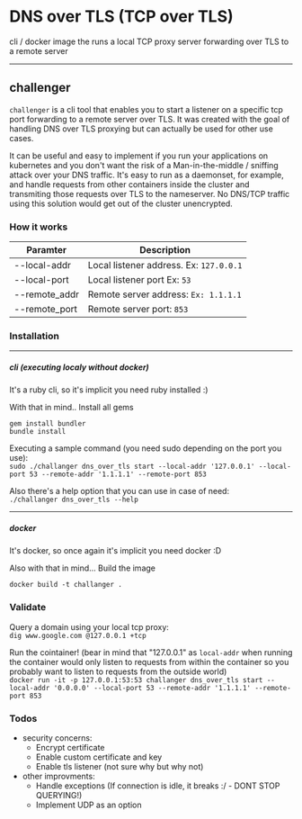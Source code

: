 # DNS over TLS (TCP over TLS)

cli / docker image the runs a local TCP proxy server forwarding over TLS to a remote server

---
## challenger

`challenger` is a cli tool that enables you to start a listener on a specific tcp port forwarding to a remote server over TLS. It was created with the goal of handling DNS over TLS proxying but can actually be used for other use cases.

It can be useful and easy to implement if you run your applications on kubernetes and you don't want the risk of a Man-in-the-middle / sniffing attack over your DNS traffic. It's easy to run as a daemonset, for example, and handle requests from other containers inside the cluster and transmiting those requests over TLS to the nameserver. No DNS/TCP traffic using this solution would get out of the cluster unencrypted.

### How it works

|Paramter|Description|
|-------------------|----------------------------|
|--local-addr   | Local listener address. Ex: `127.0.0.1` |
|--local-port     | Local listener port Ex: `53` |
|--remote_addr   | Remote server address: `Ex: 1.1.1.1` |
|--remote_port   | Remote server port: `853` |

### Installation

---
##### *cli (executing localy without docker)*

It's a ruby cli, so it's implicit you need ruby installed :)

With that in mind..
Install all gems
```
gem install bundler
bundle install
```

Executing a sample command (you need sudo depending on the port you use):  
`sudo ./challanger dns_over_tls start --local-addr '127.0.0.1' --local-port 53 --remote-addr '1.1.1.1' --remote-port 853`

Also there's a help option that you can use in case of need:  
`./challanger dns_over_tls --help`

---
##### *docker*

It's docker, so once again it's implicit you need docker :D

Also with that in mind...
Build the image
```
docker build -t challanger .
```

### Validate

Query a domain using your local tcp proxy:  
`dig www.google.com @127.0.0.1 +tcp`

Run the cointainer! (bear in mind that "127.0.0.1" as `local-addr` when running the container would only listen to requests from within the container so you probably want to listen to requests from the outside world)  
`docker run -it -p 127.0.0.1:53:53 challanger dns_over_tls start --local-addr '0.0.0.0' --local-port 53 --remote-addr '1.1.1.1' --remote-port 853`

### Todos
 - security concerns:
    - Encrypt certificate
    - Enable custom certificate and key
    - Enable tls listener (not sure why but why not)
 - other improvments:
    - Handle exceptions (If connection is idle, it breaks :/ - DONT STOP QUERYING!)
    - Implement UDP as an option